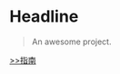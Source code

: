 <!--
 * @Author: your name
 * @Date: 2022-04-21 11:31:30
 * @LastEditTime: 2022-04-24 10:55:23
 * @LastEditors: Please set LastEditors
 * @Description: 打开koroFileHeader查看配置 进行设置: https://github.com/OBKoro1/koro1FileHeader/wiki/%E9%85%8D%E7%BD%AE
 * @FilePath: \docs\README.md
-->
# Headline

> An awesome project.

<div id="box">
  <el-carousel trigger="click" height="250px">
    <el-carousel-item v-for="item in 4" :key="item">
    </el-carousel-item>
  </el-carousel>
</div>

<script>
  new Vue({
    el: '#box',
    data: {
      message: 'Hello Vue!'
    }
  })
</script>

<style>
  .el-carousel__item h3 {
    color: #475669;
    font-size: 14px;
    opacity: 0.75;
    line-height: 250px;
    margin: 0;
  }

  .el-carousel__item:nth-child(2n) {
     background-color: #99a9bf;
  }
  
  .el-carousel__item:nth-child(2n+1) {
     background-color: #d3dce6;
  }
</style>

</style>

[>>指南](guide)
